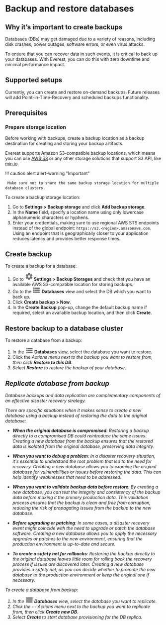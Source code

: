 # Backup and restore databases

## Why it’s important to create backups

Databases (DBs) may get damaged due to a variety of reasons, including disk crashes, power outages, software errors, or even virus attacks.  

To ensure that you can recover data in such events, it is critical to back up your databases. With Everest, you can do this with zero downtime and minimal performance impact.

## Supported setups

Currently, you can create and restore on-demand backups. Future releases will add Point-in-Time-Recovery and scheduled backups functionality.

## Prerequisites

### Prepare storage location

Before working with backups, create a backup location as a backup destination for creating and storing your backup artifacts.  

Everest supports Amazon S3-compatible backup locations, which means you can use [AWS S3](https://aws.amazon.com/s3/) or any other storage solutions that support S3 API, like [min.io](https://min.io/).

!!! caution alert alert-warning "Important"

     Make sure not to share the same backup storage location for multiple database clusters.

To create a backup storage location:

1. Go to **Settings > Backup storage** and click **Add backup storage**.  
2. In the **Name** field, specify a location name using only lowercase alphanumeric characters or hyphens. 
3. Enter your credentials, making sure to use regional AWS STS endpoints instead of the global endpoint: `https://s3.<region>.amazonaws.com`.
 Using an endpoint that is geographically closer to your application reduces latency and provides better response times.

## Create backup

To create a backup for a database:

1. Go to  ![!](../images/settings_icon.png) **Settings > Backup Storages** and check that  you have an available AWS S3-compatible location for storing  backups.
2. Go to the ![!](../images/databases_icon.png) **Databases** view and select the DB which you want to back up.
3. Click **Create backup > Now**. 
4. In the **Create Backup** pop-up, change the default backup name if required, select an available backup location, and then click **Create**.

## Restore backup  to a database cluster

To restore a database from a backup:

1. In the ![!](../images/databases_icon.png) **Databases** view, select the database you want to restore.
2. Click the  <i class="uil uil-cog"/> Actions menu next to the backup you want to restore from, then click **Restore to this DB**. 
3. Select **Restore** to restore the backup of your database.

## Replicate database from backup

Database backups and data replication are complementary components of an effective disaster recovery strategy. 


There are specific situations when it makes sense to create a new database using a backup instead of restoring the data to the original database:

- **When the original database is compromised**: Restoring a backup directly to a compromised DB could reintroduce the same issues. Creating a new database from the backup ensures that the restored data is isolated from the original database, preserving data integrity.

- **When you want to debug a problem**: In a disaster recovery situation, it's essential to understand the root problem that led to the need for recovery. Creating a new database allows you to examine the original database for vulnerabilities or issues before restoring the data. This can help identify weaknesses that need to be addressed.

- **When you want to validate backup data before restore**: By creating a new database, you can test the integrity and consistency of the backup data before making it the primary production data. This validation process ensures that the backup is clean and free from corruption, reducing the risk of propagating issues from the backup to the new database.

- **Before upgrading or patching**: In some cases, a disaster recovery event might coincide with the need to upgrade or patch the database software. Creating a new database allows you to apply the necessary upgrades or patches to the new environment, ensuring that the production environment is up-to-date and secure.

- **To create a safety net for rollbacks**: Restoring the backup directly to the original database leaves little room for rolling back the recovery process if issues are discovered later. Creating a new database provides a safety net, as you can decide whether to promote the new database to the production environment or keep the original one if necessary.

To create a database from backup:

1. In the ![!](../images/databases_icon.png) **Databases** view,  select the database you want to replicate.
2. Click the ![!](../images/actions_icon.png)  Actions menu next to the backup you want to replicate from, then click **Create new DB**.
3. Select **Create** to start database provisioning for the DB replica.








